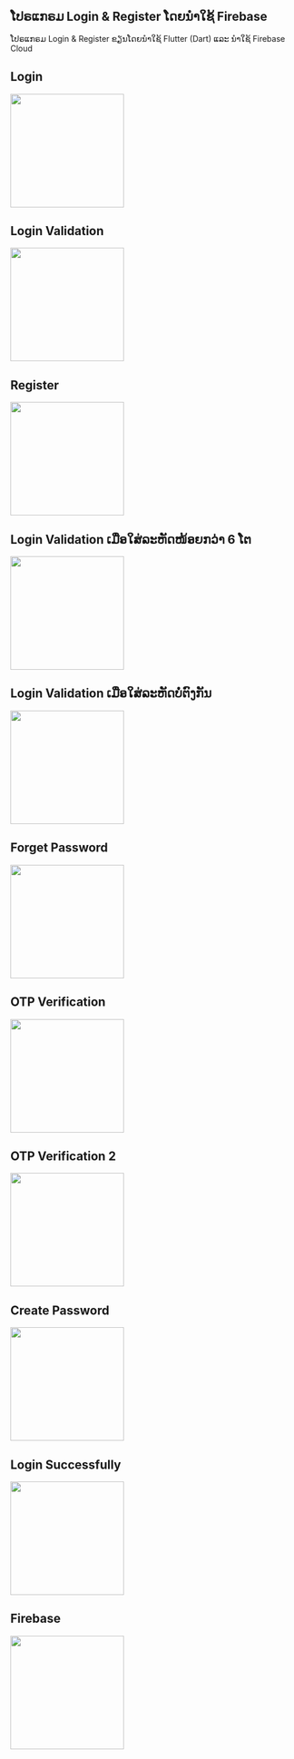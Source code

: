 
## ໂປຣແກຣມ Login & Register ໂດຍນຳໃຊ້ Firebase

ໂປຣແກຣມ Login & Register ຂຽນໂດຍນຳໃຊ້ Flutter (Dart) ແລະ ນຳໃຊ້ Firebase Cloud

## Login
<img src="https://github.com/SitthiphoneDev/Login-Register/blob/main/images/login.png" width="200"/>

## Login Validation
<img src="https://github.com/SitthiphoneDev/Login-Register/blob/main/images/Login_validator.png" width="200"/>

## Register
<img src="https://github.com/SitthiphoneDev/Login-Register/blob/main/images/Register.png" width="200"/>

## Login Validation ເມື່ອໃສ່ລະຫັດໜ້ອຍກວ່າ 6 ໂຕ
<img src="https://github.com/SitthiphoneDev/Login-Register/blob/main/images/ps_alert.png" width="200"/>

## Login Validation ເມື່ອໃສ່ລະຫັດບໍ່ຕົງກັນ
<img src="https://github.com/SitthiphoneDev/Login-Register/blob/main/images/ps_varidator.png" width="200"/>

## Forget Password
<img src="https://github.com/SitthiphoneDev/Login-Register/blob/main/images/forget_password.png" width="200"/>

## OTP Verification
<img src="https://github.com/SitthiphoneDev/Login-Register/blob/main/images/OTP.png" width="200"/>


## OTP Verification 2
<img src="https://github.com/SitthiphoneDev/Login-Register/blob/main/images/OTP_2.png" width="200"/>


## Create Password
<img src="https://github.com/SitthiphoneDev/Login-Register/blob/main/images/Create_ps.png" width="200"/>


## Login Successfully
<img src="https://github.com/SitthiphoneDev/Login-Register/blob/main/images/login_susses.png" width="200"/>


## Firebase
<img src="https://github.com/SitthiphoneDev/Login-Register/blob/main/images/Firebase.png" width="200"/>


